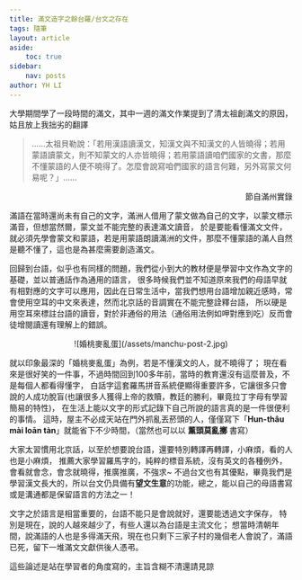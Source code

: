 ```yaml
---
title: 滿文造字之餘台羅/台文之存在
tags: 隨筆
layout: article
aside:
    toc: true
sidebar:
    nav: posts
author: YH LI
---
```


大學期間學了一段時間的滿文，其中一週的滿文作業提到了清太祖創滿文的原因，姑且放上我拙劣的翻譯

> ……太祖貝勒說：「若用漢語讀漢文，知漢文與不知漢文的人皆曉得；若用蒙語讀蒙文，則不知蒙文的人亦皆曉得；若用蒙語讀咱們國家的文書，那麼不懂蒙語的人便不曉得了。怎麼會說寫咱們國家的語言何難，另外寫蒙文何易呢？」……

<div style="text-align: right"> 節自滿州實錄 </div>

滿語在當時還尚未有自己的文字，滿洲人借用了蒙文做為自己的文字，以蒙文標示滿音，但想當然爾，蒙文並不能完整的表達滿文讀音，
於是要能看懂滿文文件，就必須先學會蒙文和蒙語，若是用蒙語朗讀滿洲的文件，那麼不懂蒙語的滿人自然是聽不懂了，這也是為甚麼需要創造滿文。

回歸到台語，似乎也有同樣的問題，我們從小到大的教材便是學習中文作為文字的基礎，並以普通話作為通用的語言，
很多時候我們並不知道原來我們的母語早就有相對應的文字可以應用，因此在日常生活中，當我們想用台語增加親近感時，常會使用空耳的中文來表達，然而北京話的音調實在不能完整詮釋台語，
所以硬是用空耳來標註台語的讀音，對於非通俗的用法（通俗用法例如呷對應到吃）反而會徒增閱讀還有理解上的錯誤。

<div style="width:80%; margin:0 auto;" align="center" markdown="1">
![婚桃麥亂蛋](/assets/manchu-post-2.jpg)
</div>

就以印象最深的「婚桃麥亂蛋」為例，若是不懂漢文的人，就不曉得了；
現在看來是很好笑的一件事，不過時間回到100多年前，當時的教育還沒有這麼普及，不是每個人都看得懂字，
白話字這套羅馬拼音系統便顯得重要許多，它讓很多只會說的人成功脫盲(也讓很多人獲得上帝的救贖，教廷的勝利，畢竟拉丁字母有學習簡易的特性)，
在生活上能以文字的形式記錄下自己所說的語言真的是一件很便利的事情。
這時，屋主不必成天站在門外抓亂丟菸頭的人，僅僅寫下「**Hun-thâu mài loān tàn**」就能省下不少時間，（當然也可以以 **薰頭莫亂擲** 書寫）

大家太習慣用北京話，以至於想要說台語，還要特別轉譯再轉譯，小麻煩，看的人也是小麻煩，
推薦大家學習羅馬字的，純粹的標音系統，沒有英文的各種例外，會看就會念，會念就曉得，推廣推廣，不強求~
不過台文也有其優點，畢竟我們是學習漢文長大的，所以台文仍具備有**望文生意**的功能，總之，能以自己的母語書寫或是溝通都是保留語言的方法之一！

文字之於語言是相當重要的，台語不能只是會說就好，還要能透過文字保存，
特別是現在，說的人越來越少了，有些人還以為台語是主流文化；
想當時清朝年間，說滿語的人也是多得滿天飛，現在也只剩下三家子村的幾個老人會說了，滿語已死，留下一堆滿文文獻供後人憑弔。

這些論述是站在學習者的角度寫的，主旨含糊不清還請見諒